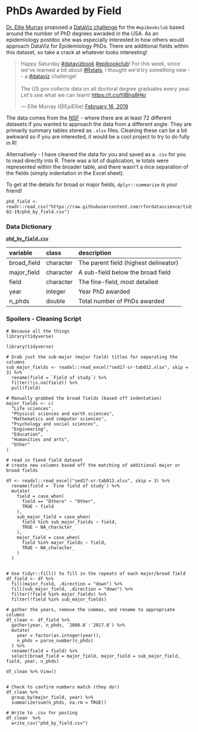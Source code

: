 # PhDs Awarded by Field

[Dr. Ellie Murray](https://twitter.com/EpiEllie) proposed a [DataViz challenge](https://twitter.com/EpiEllie/status/1096876638632140805) for the `#epibookclub` based around the number of PhD degrees awraded in the USA. As an epidemiology postdoc she was especially interested in how others would approach DataViz for Epidemiology PhDs. There are additional fields within this dataset, so take a crack at whatever looks interesting!

<blockquote class="twitter-tweet" data-lang="en"><p lang="en" dir="ltr">Happy Saturday <a href="https://twitter.com/hashtag/datavizbook?src=hash&amp;ref_src=twsrc%5Etfw">#datavizbook</a> <a href="https://twitter.com/hashtag/epibookclub?src=hash&amp;ref_src=twsrc%5Etfw">#epibookclub</a>! For this week, since we&#39;ve learned a bit about <a href="https://twitter.com/hashtag/Rstats?src=hash&amp;ref_src=twsrc%5Etfw">#Rstats</a>, I thought we&#39;d try something new -- a <a href="https://twitter.com/hashtag/dataviz?src=hash&amp;ref_src=twsrc%5Etfw">#dataviz</a> challenge! <br><br>The US gov collects data on all doctoral degree graduates every year. Let&#39;s see what we can learn! <a href="https://t.co/fjIBhq8Hkr">https://t.co/fjIBhq8Hkr</a></p>&mdash; Ellie Murray (@EpiEllie) <a href="https://twitter.com/EpiEllie/status/1096876638632140805?ref_src=twsrc%5Etfw">February 16, 2019</a></blockquote>

The data comes from the [NSF](https://ncses.nsf.gov/pubs/nsf19301/data) - where there are at least 72 different datasets if you wanted to approach the data from a different angle. They are primarily summary tables stored as `.xlsx` files. Cleaning these can be a bit awkward so if you are interested, it would be a cool project to try to do fully in R!

Alternatively - I have cleaned the data for you and saved as a `.csv` for you to read directly into R. There was a lot of duplication, ie totals were represented within the broader table, and there wasn't a nice separation of the fields (simply indentation in the Excel sheet).

To get at the details for broad or major fields, `dplyr::summarize` is your friend!

```{r}
phd_field <- readr::read_csv("https://raw.githubusercontent.com/rfordatascience/tidytuesday/master/data/2019/2019-02-19/phd_by_field.csv")
```

### Data Dictionary

[**`phd_by_field.csv`**](phd_by_field.csv)  

|variable    |class     |description |
|:-----------|:---------|:-----------|
|broad_field |character | The parent field (highest delineator)          |
|major_field |character | A sub-field below the broad field           |
|field       |character | The fine-field, most detailed          |
|year        |integer   | Year PhD awarded       |
|n_phds      |double    | Total number of PhDs awarded       |



### Spoilers - Cleaning Script

```{r}
# Because all the things
library(tidyverse)
```

```{r}
library(tidyverse)

# Grab just the sub-major (major field) titles for separating the columns
sub_major_fields <- readxl::read_excel("sed17-sr-tab012.xlsx", skip = 3) %>%
  rename(field = `Field of study`) %>%
  filter(!is.na(field)) %>%
  pull(field)

# Manually grabbed the broad fields (based off indentation)
major_fields <- c(
  "Life sciences",
  "Physical sciences and earth sciences",
  "Mathematics and computer sciences",
  "Psychology and social sciences",
  "Engineering",
  "Education",
  "Humanities and arts",
  "Other"
)

# read in fiend field dataset
# create new columns based off the matching of additional major or broad fields

df <- readxl::read_excel("sed17-sr-tab013.xlsx", skip = 3) %>%
  rename(field = `Fine field of study`) %>%
  mutate(
    field = case_when(
      field == "Othero" ~ "Other",
      TRUE ~ field
    ),
    sub_major_field = case_when(
      field %in% sub_major_fields ~ field,
      TRUE ~ NA_character_
    ),
    major_field = case_when(
      field %in% major_fields ~ field,
      TRUE ~ NA_character_
    )
  )


# Use tidyr::fill() to fill in the repeats of each major/broad field
df_field <- df %>%
  fill(major_field, .direction = "down") %>%
  fill(sub_major_field, .direction = "down") %>%
  filter(!field %in% major_fields) %>%
  filter(!field %in% sub_major_fields)

# gather the years, remove the commas, and rename to appropriate columns
df_clean <- df_field %>%
  gather(year, n_phds, `2008.0`:`2017.0`) %>%
  mutate(
    year = factor(as.integer(year)),
    n_phds = parse_number(n_phds)
  ) %>%
  rename(field = field) %>%
  select(broad_field = major_field, major_field = sub_major_field, field, year, n_phds)

df_clean %>% View()
```


```{r}

# Check to confirm numbers match (they do!)
df_clean %>% 
  group_by(major_field, year) %>% 
  summarize(sum(n_phds, na.rm = TRUE))
```


```{r}
# Write to .csv for posting
df_clean  %>% 
  write_csv("phd_by_field.csv")
```
